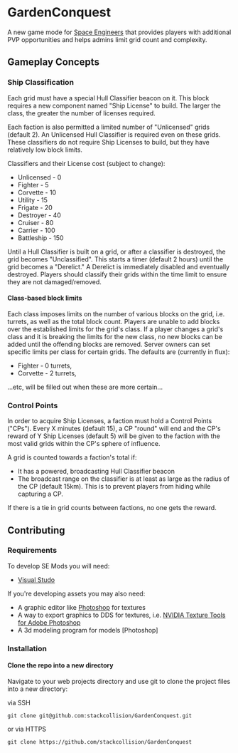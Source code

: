# GardenConquest
A new game mode for [Space Engineers](http://www.spaceengineersgame.com/) that
provides players with additional PVP opportunities and helps admins limit grid
count and complexity.

## Gameplay Concepts

### Ship Classification
Each grid must have a special Hull Classifier beacon on it.  This block
requires a new component named "Ship License" to build. The larger the class,
the greater the number of licenses required.

Each faction is also permitted a limited number of "Unlicensed" grids
(default 2). An Unlicensed Hull Classifier is required even on these grids.
These classifiers do not require Ship Licenses to build, but they have
relatively low block limits.

Classifiers and their License cost (subject to change):

* Unlicensed - 0
* Fighter - 5
* Corvette - 10
* Utility - 15
* Frigate - 20
* Destroyer - 40
* Cruiser - 80
* Carrier - 100
* Battleship - 150

Until a Hull Classifier is built on a grid, or after a classifier is destroyed,
the grid becomes "Unclassified". This starts a timer (default 2 hours) until the
grid becomes a "Derelict." A Derelict is immediately disabled and eventually
destroyed. Players should classify their grids within the time limit to ensure
they are not damaged/removed.

#### Class-based block limits
Each class imposes limits on the number of various blocks on the grid,
i.e. turrets, as well as the total block count. Players are unable to add blocks
over the established limits for the grid's class. If a player changes a grid's
class and it is breaking the limits for the new class, no new blocks can be
added until the offending blocks are removed. Server owners can set specific
limits per class for certain grids. The defaults are (currently in flux):

* Fighter - 0 turrets,
* Corvette - 2 turrets,

...etc, will be filled out when these are more certain...

### Control Points
In order to acquire Ship Licenses, a faction must hold a Control Points ("CPs").
Every X minutes (default 15), a CP "round" will end and the CP's reward
of Y Ship Licenses (default 5) will be given to the faction with the most valid grids
within the CP's sphere of influence.

A grid is counted towards a faction's total if:
* It has a powered, broadcasting Hull Classifier beacon
* The broadcast range on the classifier is at least as large as the radius of
the CP (default 15km). This is to prevent players from hiding while capturing a
CP.

If there is a tie in grid counts between factions, no one gets the reward.

## Contributing

### Requirements

To develop SE Mods you will need:

* [Visual Studo](#)

If you're developing assets you may also need:

* A graphic editor like [Photoshop](#) for textures
* A way to export graphics to DDS for textures, i.e. [NVIDIA Texture Tools for Adobe Photoshop](https://developer.nvidia.com/nvidia-texture-tools-adobe-photoshop)
* A 3d modeling program for models [Photoshop]

### Installation


#### Clone the repo into a new directory
Navigate to your web projects directory and use git to clone the project files
 into a new directory:

via SSH
```
git clone git@github.com:stackcollision/GardenConquest.git
```

or via HTTPS
```
git clone https://github.com/stackcollision/GardenConquest
```

